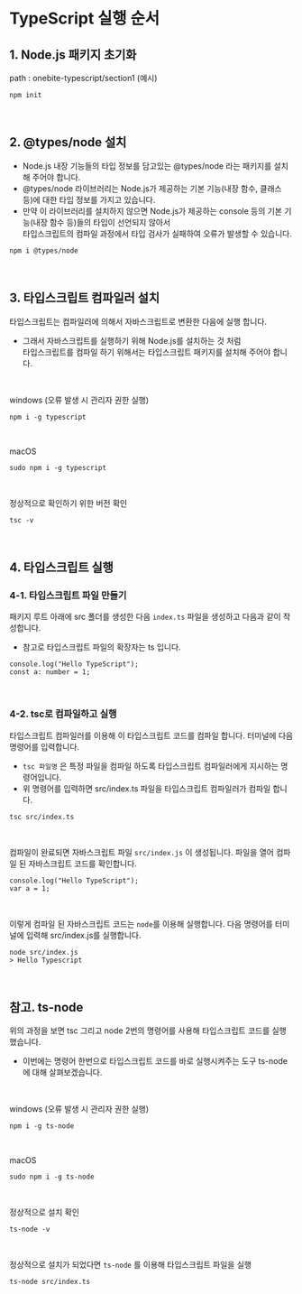 # TypeScript 실행 순서

## 1. Node.js 패키지 초기화

path : onebite-typescript/section1 (예시)

```
npm init
```

<br>

## 2. @types/node 설치

-   Node.js 내장 기능들의 타입 정보를 담고있는 @types/node 라는 패키지를 설치해 주어야 합니다.
-   @types/node 라이브러리는 Node.js가 제공하는 기본 기능(내장 함수, 클래스 등)에 대한 타입 정보를 가지고 있습니다.
-   만약 이 라이브러리를 설치하지 않으면 Node.js가 제공하는 console 등의 기본 기능(내장 함수 등)들의 타입이 선언되지 않아서 <br> 타입스크립트의 컴파일 과정에서 타입 검사가 실패하여 오류가 발생할 수 있습니다.

```
npm i @types/node
```

<br>

## 3. 타입스크립트 컴파일러 설치

타입스크립트는 컴파일러에 의해서 자바스크립트로 변환한 다음에 실행 합니다.

-   그래서 자바스크립트를 실행하기 위해 Node.js를 설치하는 것 처럼 <br> 타입스크립트를 컴파일 하기 위해서는 타입스크립트 패키지를 설치해 주어야 합니다.

<br>

windows (오류 발생 시 관리자 권한 실행)

```
npm i -g typescript
```

<br>

macOS

```
sudo npm i -g typescript
```

<br>

정상적으로 확인하기 위한 버전 확인

```
tsc -v
```

<br>

## 4. 타입스크립트 실행

### 4-1. 타입스크립트 파일 만들기

패키지 루트 아래에 src 폴더를 생성한 다음 `index.ts` 파일을 생성하고 다음과 같이 작성합니다.

-   참고로 타입스크립트 파일의 확장자는 ts 입니다.

```
console.log("Hello TypeScript");
const a: number = 1;
```

<br>

### 4-2. tsc로 컴파일하고 실행

타입스크립트 컴파일러를 이용해 이 타입스크립트 코드를 컴파일 합니다. 터미널에 다음 명령어를 입력합니다.

-   `tsc 파일명` 은 특정 파일을 컴파일 하도록 타입스크립트 컴파일러에게 지시하는 명령어입니다.
-   위 명령어를 입력하면 src/index.ts 파일을 타입스크립트 컴파일러가 컴파일 합니다.

```
tsc src/index.ts
```

<br>

컴파일이 완료되면 자바스크립트 파일 `src/index.js` 이 생성됩니다. 파일을 열어 컴파일 된 자바스크립트 코드를 확인합니다.

```
console.log("Hello TypeScript");
var a = 1;
```

<br>

이렇게 컴파일 된 자바스크립트 코드는 `node`를 이용해 실행합니다. 다음 명령어를 터미널에 입력해 src/index.js를 실행합니다.

```
node src/index.js
> Hello Typescript
```

<br>

## 참고. ts-node

위의 과정을 보면 tsc 그리고 node 2번의 명령어를 사용해 타입스크립트 코드를 실행 했습니다.

-   이번에는 명령어 한번으로 타입스크립트 코드를 바로 실행시켜주는 도구 ts-node에 대해 살펴보겠습니다.

<br>

windows (오류 발생 시 관리자 권한 실행)

```
npm i -g ts-node
```

<br>

macOS

```
sudo npm i -g ts-node
```

<br>

정상적으로 설치 확인

```
ts-node -v
```

<br>

정상적으로 설치가 되었다면 `ts-node` 를 이용해 타입스크립트 파일을 실행

```
ts-node src/index.ts
```
